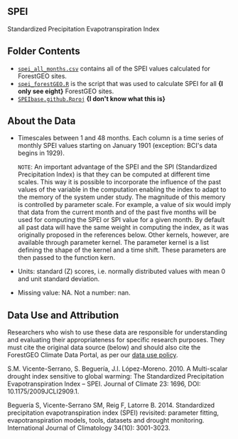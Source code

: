 ## SPEI  
Standardized Precipitation Evapotranspiration Index 

## Folder Contents
  - [`spei_all_months.csv`](https://github.com/forestgeo/Climate/blob/master/Climate_Data/SPEI/data_calculated_with_script/spei_all_months.csv) contains all of the SPEI values calculated for ForestGEO sites.
  - [`spei_forestGEO.R`](https://github.com/forestgeo/Climate/blob/master/Climate_Data/SPEI/data_calculated_with_script/spei_forestGEO.R) is the script that was used to calculate SPEI for all **{I only see eight}** ForestGEO sites.
  - [`SPEIbase.github.Rproj`](https://github.com/forestgeo/Climate/blob/master/Climate_Data/SPEI/data_calculated_with_script/SPEIbase.github.Rproj) **{I don't know what this is}**

## About the Data
  - Timescales between 1 and 48 months. Each column is a time series of monthly SPEI values starting on January 1901 (exception: BCI's data begins in 1929).  
  
    `NOTE`: An important advantage of the SPEI and the SPI (Standardized Precipitation Index) is that they can be computed at different time scales. This way it is possible to incorporate the influence of the past values of the variable in the computation enabling the index to adapt to the memory of the system under study. The magnitude of this memory is controlled by parameter scale. For example, a value of six would imply that data from the current month and of the past five months will be used for computing the SPEI or SPI value for a given month. By default all past data will have the same weight in computing the index, as it was originally proposed in the references below. Other kernels, however, are available through parameter kernel. The parameter kernel is a list defining the shape of the kernel and a time shift. These parameters are then passed to the function kern.
  
  - Units: standard (Z) scores, i.e. normally distributed values with mean 0 and unit standard deviation. 
  - Missing value: NA. Not a number: nan. 
  
 
## Data Use and Attribution
Researchers who wish to use these data are responsible for understanding and evaluating their appropriateness for specific research purposes.  They must cite the original data source (below) and should also cite the ForestGEO Climate Data Portal, as per our [data use policy](https://github.com/forestgeo/Climate/blob/master/README.md#data-use-policy).
 
  S.M. Vicente-Serrano, S. Beguería, J.I. López-Moreno. 2010. A Multi-scalar drought index sensitive to global warming: The Standardized Precipitation Evapotranspiration Index – SPEI. Journal of Climate 23: 1696, DOI: 10.1175/2009JCLI2909.1.

  Beguería S, Vicente-Serrano SM, Reig F, Latorre B. 2014. Standardized precipitation evapotranspiration index (SPEI) revisited: parameter fitting, evapotranspiration models, tools, datasets and drought monitoring. International Journal of Climatology 34(10): 3001-3023.
